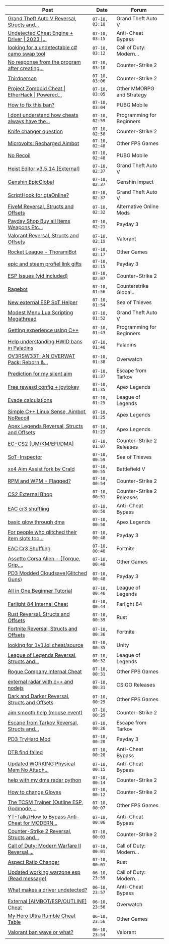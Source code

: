 |Post|Date|Forum|
|----|----|-----|
|[Grand Theft Auto V Reversal, Structs and...](https://www.unknowncheats.me/forum/grand-theft-auto-v/144028-grand-theft-auto-reversal-structs-offsets.html)|`07-10, 03:18`|Grand Theft Auto V|
|[Undetected Cheat Engine + Driver \| 2023 \|...](https://www.unknowncheats.me/forum/anti-cheat-bypass/504191-undetected-cheat-engine-driver-2023-bypass-anticheats-eac.html)|`07-10, 03:15`|Anti-Cheat Bypass|
|[looking for a undetectable c# camo swap tool](https://www.unknowncheats.me/forum/call-of-duty-modern-warfare/605192-looking-undetectable-camo-swap-tool.html)|`07-10, 03:12`|Call of Duty: Modern...|
|[No response from the program after creating...](https://www.unknowncheats.me/forum/counter-strike-2-a/605102-response-program-creating-transparent-window.html)|`07-10, 03:10`|Counter-Strike 2|
|[Thirdperson](https://www.unknowncheats.me/forum/counter-strike-2-a/605197-thirdperson.html)|`07-10, 03:06`|Counter-Strike 2|
|[Project Zomboid Cheat \| EtherHack \| Powered...](https://www.unknowncheats.me/forum/other-mmorpg-and-strategy/590798-project-zomboid-cheat-etherhack-powered-java-41-78-16-a.html)|`07-10, 03:05`|Other MMORPG and Strategy|
|[How to fix this ban?](https://www.unknowncheats.me/forum/pubg-mobile/602980-fix-ban.html)|`07-10, 03:04`|PUBG Mobile|
|[I dont understand how cheats always have the...](https://www.unknowncheats.me/forum/programming-for-beginners/604379-dont-understand-cheats-adress.html)|`07-10, 02:59`|Programming for Beginners|
|[Knife changer question](https://www.unknowncheats.me/forum/counter-strike-2-a/605196-knife-changer-question.html)|`07-10, 02:58`|Counter-Strike 2|
|[Microvolts: Recharged Aimbot](https://www.unknowncheats.me/forum/other-fps-games/601027-microvolts-recharged-aimbot.html)|`07-10, 02:48`|Other FPS Games|
|[No Recoil](https://www.unknowncheats.me/forum/pubg-mobile/604816-recoil.html)|`07-10, 02:48`|PUBG Mobile|
|[Heist Editor v3.5.14 \[External\]](https://www.unknowncheats.me/forum/grand-theft-auto-v/451205-heist-editor-v3-5-14-external.html)|`07-10, 02:37`|Grand Theft Auto V|
|[Genshin EpicGlobal](https://www.unknowncheats.me/forum/genshin-impact/489622-genshin-epicglobal.html)|`07-10, 02:37`|Genshin Impact|
|[ScriptHook for gtaOnline?](https://www.unknowncheats.me/forum/grand-theft-auto-v/605098-scripthook-gtaonline.html)|`07-10, 02:37`|Grand Theft Auto V|
|[FiveM Reversal, Structs and Offsets](https://www.unknowncheats.me/forum/alternative-online-mods/340232-fivem-reversal-structs-offsets.html)|`07-10, 02:32`|Alternative Online Mods|
|[Payday Shop Buy all Items Weapons Etc...](https://www.unknowncheats.me/forum/payday-3-a/604038-payday-shop-buy-items-weapons-etc-directly.html)|`07-10, 02:21`|Payday 3|
|[Valorant Reversal, Structs and Offsets](https://www.unknowncheats.me/forum/valorant/385792-valorant-reversal-structs-offsets.html)|`07-10, 02:19`|Valorant|
|[Rocket League - ThoramiBot](https://www.unknowncheats.me/forum/other-games/593885-rocket-league-thoramibot.html)|`07-10, 02:17`|Other Games|
|[epic and steam profiel link gifts](https://www.unknowncheats.me/forum/payday-3-a/605167-epic-steam-profiel-link-gifts.html)|`07-10, 02:15`|Payday 3|
|[ESP Issues (vid included)](https://www.unknowncheats.me/forum/counter-strike-2-a/604830-esp-issues-vid-included.html)|`07-10, 02:07`|Counter-Strike 2|
|[Ragebot](https://www.unknowncheats.me/forum/counterstrike-global-offensive/605137-ragebot.html)|`07-10, 01:56`|Counterstrike Global...|
|[New external ESP SoT Helper](https://www.unknowncheats.me/forum/sea-of-thieves/581265-external-esp-sot-helper.html)|`07-10, 01:54`|Sea of Thieves|
|[Modest Menu Lua Scripting Megathread](https://www.unknowncheats.me/forum/grand-theft-auto-v/463868-modest-menu-lua-scripting-megathread.html)|`07-10, 01:52`|Grand Theft Auto V|
|[Getting experience using C++](https://www.unknowncheats.me/forum/programming-for-beginners/605114-getting-experience-using.html)|`07-10, 01:43`|Programming for Beginners|
|[Help understanding HWID bans in Paladins](https://www.unknowncheats.me/forum/paladins/603305-help-understanding-hwid-bans-paladins.html)|`07-10, 01:40`|Paladins|
|[OV3RSW33T: AN OVERWAT Pack: Reborn &...](https://www.unknowncheats.me/forum/overwatch/603412-ov3rsw33t-overwat-pack-reborn-recoded.html)|`07-10, 01:38`|Overwatch|
|[Prediction for my silent aim](https://www.unknowncheats.me/forum/escape-from-tarkov/605007-prediction-silent-aim.html)|`07-10, 01:37`|Escape from Tarkov|
|[Free rewasd config + joytokey](https://www.unknowncheats.me/forum/apex-legends/596745-free-rewasd-config-joytokey.html)|`07-10, 01:35`|Apex Legends|
|[Evade calculations](https://www.unknowncheats.me/forum/league-of-legends/605182-evade-calculations.html)|`07-10, 01:25`|League of Legends|
|[Simple C++ Linux Sense, Aimbot, NoRecoil](https://www.unknowncheats.me/forum/apex-legends/515784-simple-linux-sense-aimbot-norecoil.html)|`07-10, 01:25`|Apex Legends|
|[Apex Legends Reversal, Structs and Offsets](https://www.unknowncheats.me/forum/apex-legends/319804-apex-legends-reversal-structs-offsets.html)|`07-10, 01:23`|Apex Legends|
|[EC-CS2 \[UM/KM/EFI/DMA\]](https://www.unknowncheats.me/forum/counter-strike-2-releases/604514-ec-cs2-um-km-efi-dma.html)|`07-10, 01:07`|Counter-Strike 2 Releases|
|[SoT-Inspector](https://www.unknowncheats.me/forum/sea-of-thieves/605014-sot-inspector.html)|`07-10, 00:59`|Sea of Thieves|
|[xx4 Aim Assist fork by Crald](https://www.unknowncheats.me/forum/battlefield-v/487026-xx4-aim-assist-fork-crald.html)|`07-10, 00:55`|Battlefield V|
|[RPM and WPM - Flagged?](https://www.unknowncheats.me/forum/counter-strike-2-a/605001-rpm-wpm-flagged.html)|`07-10, 00:54`|Counter-Strike 2|
|[CS2 External Bhop](https://www.unknowncheats.me/forum/counter-strike-2-releases/604580-cs2-external-bhop.html)|`07-10, 00:51`|Counter-Strike 2 Releases|
|[EAC cr3 shuffling](https://www.unknowncheats.me/forum/anti-cheat-bypass/604806-eac-cr3-shuffling.html)|`07-10, 00:50`|Anti-Cheat Bypass|
|[basic glow through dma](https://www.unknowncheats.me/forum/apex-legends/561017-basic-glow-dma.html)|`07-10, 00:50`|Apex Legends|
|[For people who glitched their item slots too...](https://www.unknowncheats.me/forum/payday-3-a/603870-people-glitched-item-slots-fiddler.html)|`07-10, 00:48`|Payday 3|
|[EAC Cr3 Shuffling](https://www.unknowncheats.me/forum/fortnite/604832-eac-cr3-shuffling.html)|`07-10, 00:48`|Fortnite|
|[Assetto Corsa Alien - \[Torque, Grip,...](https://www.unknowncheats.me/forum/other-games/511184-assetto-corsa-alien-torque-grip-downforce.html)|`07-10, 00:48`|Other Games|
|[PD3 Modded Cloudsave(Glitched Guns)](https://www.unknowncheats.me/forum/payday-3-a/603421-pd3-modded-cloudsave-glitched-guns.html)|`07-10, 00:48`|Payday 3|
|[All in One Beginner Tutorial](https://www.unknowncheats.me/forum/league-of-legends/567734-beginner-tutorial.html)|`07-10, 00:46`|League of Legends|
|[Farlight 84 Internal Cheat](https://www.unknowncheats.me/forum/farlight-84-a/595407-farlight-84-internal-cheat.html)|`07-10, 00:44`|Farlight 84|
|[Rust Reversal, Structs and Offsets](https://www.unknowncheats.me/forum/rust/164256-rust-reversal-structs-offsets.html)|`07-10, 00:39`|Rust|
|[Fortnite Reversal, Structs and Offsets](https://www.unknowncheats.me/forum/fortnite/235061-fortnite-reversal-structs-offsets.html)|`07-10, 00:36`|Fortnite|
|[looking for 1v1.lol cheat/source](https://www.unknowncheats.me/forum/unity/604148-looking-1v1-lol-cheat-source.html)|`07-10, 00:35`|Unity|
|[League of Legends Reversal, Structs and...](https://www.unknowncheats.me/forum/league-of-legends/310587-league-legends-reversal-structs-offsets.html)|`07-10, 00:32`|League of Legends|
|[Rogue Company Internal Cheat](https://www.unknowncheats.me/forum/other-fps-games/604154-rogue-company-internal-cheat.html)|`07-10, 00:31`|Other FPS Games|
|[external radar with c++ and nodejs](https://www.unknowncheats.me/forum/cs-go-releases/433334-external-radar-nodejs.html)|`07-10, 00:31`|CS:GO Releases|
|[Dark and Darker Reversal, Structs and Offsets](https://www.unknowncheats.me/forum/other-fps-games/562724-dark-darker-reversal-structs-offsets.html)|`07-10, 00:29`|Other FPS Games|
|[aim smooth help (mouse event)](https://www.unknowncheats.me/forum/counter-strike-2-a/605002-aim-smooth-help-mouse-event.html)|`07-10, 00:29`|Counter-Strike 2|
|[Escape from Tarkov Reversal, Structs and...](https://www.unknowncheats.me/forum/escape-from-tarkov/226519-escape-tarkov-reversal-structs-offsets.html)|`07-10, 00:26`|Escape from Tarkov|
|[PD3 TryHard Mod](https://www.unknowncheats.me/forum/payday-3-a/604960-pd3-tryhard-mod.html)|`07-10, 00:20`|Payday 3|
|[DTB find failed](https://www.unknowncheats.me/forum/anti-cheat-bypass/604738-dtb-failed.html)|`07-10, 00:20`|Anti-Cheat Bypass|
|[Updated WORKING Physical Mem No Attach...](https://www.unknowncheats.me/forum/anti-cheat-bypass/594858-updated-physical-mem-attach-paste-ready.html)|`07-10, 00:15`|Anti-Cheat Bypass|
|[help with my dma radar python](https://www.unknowncheats.me/forum/counter-strike-2-a/605162-help-dma-radar-python.html)|`07-10, 00:14`|Counter-Strike 2|
|[How to change Gloves](https://www.unknowncheats.me/forum/counter-strike-2-a/604003-change-gloves.html)|`07-10, 00:12`|Counter-Strike 2|
|[The TCSM Trainer (Outline ESP, Godmode,...](https://www.unknowncheats.me/forum/other-fps-games/598623-tcsm-trainer-outline-esp-godmode-invisible.html)|`07-10, 00:07`|Other FPS Games|
|[YT-Talk//How to Bypass Anti-Cheat for MODERN...](https://www.unknowncheats.me/forum/anti-cheat-bypass/605106-yt-talk-bypass-anti-cheat-modern-game-hacking.html)|`07-10, 00:06`|Anti-Cheat Bypass|
|[Counter-Strike 2 Reversal, Structs and...](https://www.unknowncheats.me/forum/counter-strike-2-a/576077-counter-strike-2-reversal-structs-offsets.html)|`07-10, 00:03`|Counter-Strike 2|
|[Call of Duty: Modern Warfare II Reversal,...](https://www.unknowncheats.me/forum/call-of-duty-modern-warfare-ii/514893-call-duty-modern-warfare-ii-reversal-structs-offsets.html)|`07-10, 00:01`|Call of Duty: Modern...|
|[Aspect Ratio Changer](https://www.unknowncheats.me/forum/rust/605172-aspect-ratio-changer.html)|`07-10, 00:01`|Rust|
|[Updated working warzone esp (Read message)](https://www.unknowncheats.me/forum/call-of-duty-modern-warfare-ii/605009-updated-warzone-esp-read-message.html)|`06-10, 23:59`|Call of Duty: Modern...|
|[What makes a driver undetected?](https://www.unknowncheats.me/forum/anti-cheat-bypass/605168-makes-driver-undetected.html)|`06-10, 23:57`|Anti-Cheat Bypass|
|[External \[AIMBOT/ESP/OUTLINE\] Cheat](https://www.unknowncheats.me/forum/overwatch/603320-external-aimbot-esp-outline-cheat.html)|`06-10, 23:56`|Overwatch|
|[My Hero Ultra Rumble Cheat Table](https://www.unknowncheats.me/forum/other-games/604426-hero-ultra-rumble-cheat-table.html)|`06-10, 23:56`|Other Games|
|[Valorant ban wave or what?](https://www.unknowncheats.me/forum/valorant/605135-valorant-ban-wave.html)|`06-10, 23:54`|Valorant|
